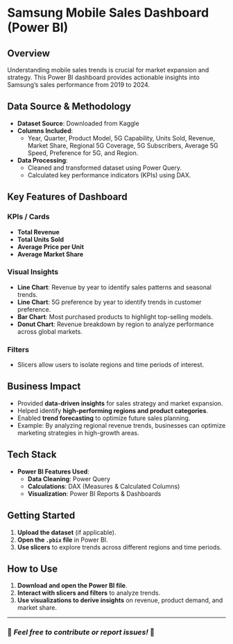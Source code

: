 # Samsung Mobile Sales Dashboard (Power BI)

## Overview
Understanding mobile sales trends is crucial for market expansion and strategy. This Power BI dashboard provides actionable insights into Samsung’s sales performance from 2019 to 2024.

## Data Source & Methodology
- **Dataset Source**: Downloaded from Kaggle
- **Columns Included**:
  - Year, Quarter, Product Model, 5G Capability, Units Sold, Revenue, Market Share, Regional 5G Coverage, 5G Subscribers, Average 5G Speed, Preference for 5G, and Region.
- **Data Processing**:
  - Cleaned and transformed dataset using Power Query.
  - Calculated key performance indicators (KPIs) using DAX.

## Key Features of Dashboard
### KPIs / Cards
- **Total Revenue**
- **Total Units Sold**
- **Average Price per Unit**
- **Average Market Share**

### Visual Insights
- **Line Chart**: Revenue by year to identify sales patterns and seasonal trends.
- **Line Chart**: 5G preference by year to identify trends in customer preference.
- **Bar Chart**: Most purchased products to highlight top-selling models.
- **Donut Chart**: Revenue breakdown by region to analyze performance across global markets.

### Filters
- Slicers allow users to isolate regions and time periods of interest.

## Business Impact
- Provided **data-driven insights** for sales strategy and market expansion.
- Helped identify **high-performing regions and product categories**.
- Enabled **trend forecasting** to optimize future sales planning.
- Example: By analyzing regional revenue trends, businesses can optimize marketing strategies in high-growth areas.

## Tech Stack
- **Power BI Features Used**:
  - **Data Cleaning**: Power Query
  - **Calculations**: DAX (Measures & Calculated Columns)
  - **Visualization**: Power BI Reports & Dashboards

## Getting Started
1. **Upload the dataset** (if applicable).
2. **Open the `.pbix` file** in Power BI.
3. **Use slicers** to explore trends across different regions and time periods.

## How to Use
1. **Download and open the Power BI file**.
2. **Interact with slicers and filters** to analyze trends.
3. **Use visualizations to derive insights** on revenue, product demand, and market share.

---

### 📌 *Feel free to contribute or report issues!* 🚀
